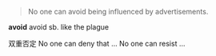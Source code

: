 >No one can avoid being influenced by advertisements.

**avoid**
avoid sb. like the plague

双重否定
No one can deny that ...
No one can resist ...